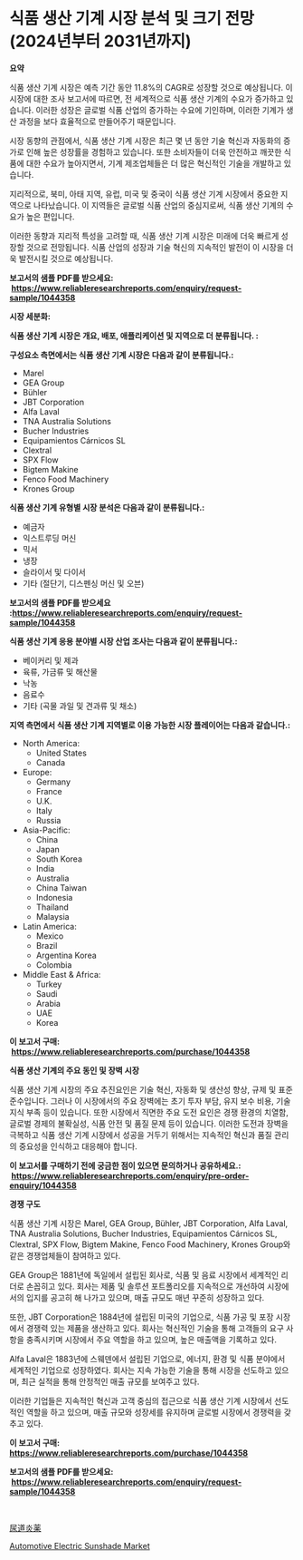 <p><h1>식품 생산 기계 시장 분석 및 크기 전망 (2024년부터 2031년까지)</h1></p><p><strong>요약</strong></p>
<p><p>식품 생산 기계 시장은 예측 기간 동안 11.8%의 CAGR로 성장할 것으로 예상됩니다. 이 시장에 대한 조사 보고서에 따르면, 전 세계적으로 식품 생산 기계의 수요가 증가하고 있습니다. 이러한 성장은 글로벌 식품 산업의 증가하는 수요에 기인하며, 이러한 기계가 생산 과정을 보다 효율적으로 만들어주기 때문입니다.</p><p>시장 동향의 관점에서, 식품 생산 기계 시장은 최근 몇 년 동안 기술 혁신과 자동화의 증가로 인해 높은 성장률을 경험하고 있습니다. 또한 소비자들이 더욱 안전하고 깨끗한 식품에 대한 수요가 높아지면서, 기계 제조업체들은 더 많은 혁신적인 기술을 개발하고 있습니다.</p><p>지리적으로, 북미, 아태 지역, 유럽, 미국 및 중국이 식품 생산 기계 시장에서 중요한 지역으로 나타났습니다. 이 지역들은 글로벌 식품 산업의 중심지로써, 식품 생산 기계의 수요가 높은 편입니다.</p><p>이러한 동향과 지리적 특성을 고려할 때, 식품 생산 기계 시장은 미래에 더욱 빠르게 성장할 것으로 전망됩니다. 식품 산업의 성장과 기술 혁신의 지속적인 발전이 이 시장을 더욱 발전시킬 것으로 예상됩니다.</p></p>
<p><strong>보고서의 샘플 PDF를 받으세요: &nbsp;<a href="https://www.reliableresearchreports.com/enquiry/request-sample/1044358">https://www.reliableresearchreports.com/enquiry/request-sample/1044358</a></strong></p>
<p><strong>시장 세분화:</strong></p>
<p><strong> 식품 생산 기계 시장은 개요, 배포, 애플리케이션 및 지역으로 더 분류됩니다. :</strong></p>
<p><strong>구성요소 측면에서는 식품 생산 기계 시장은 다음과 같이 분류됩니다.:</strong></p>
<p><ul><li>Marel</li><li>GEA Group</li><li>Bühler</li><li>JBT Corporation</li><li>Alfa Laval</li><li>TNA Australia Solutions</li><li>Bucher Industries</li><li>Equipamientos Cárnicos SL</li><li>Clextral</li><li>SPX Flow</li><li>Bigtem Makine</li><li>Fenco Food Machinery</li><li>Krones Group</li></ul></p>
<p><strong> 식품 생산 기계 유형별 시장 분석은 다음과 같이 분류됩니다.:</strong></p>
<p><ul><li>예금자</li><li>익스트루딩 머신</li><li>믹서</li><li>냉장</li><li>슬라이서 및 다이서</li><li>기타 (절단기, 디스펜싱 머신 및 오븐)</li></ul></p>
<p><strong>보고서의 샘플 PDF를 받으세요 :<a href="https://www.reliableresearchreports.com/enquiry/request-sample/1044358">https://www.reliableresearchreports.com/enquiry/request-sample/1044358</a></strong></p>
<p><strong> 식품 생산 기계 응용 분야별 시장 산업 조사는 다음과 같이 분류됩니다.:</strong></p>
<p><ul><li>베이커리 및 제과</li><li>육류, 가금류 및 해산물</li><li>낙농</li><li>음료수</li><li>기타 (곡물 과일 및 견과류 및 채소)</li></ul></p>
<p><strong>지역 측면에서 식품 생산 기계 지역별로 이용 가능한 시장 플레이어는 다음과 같습니다.:</strong></p>
<p><ul>
    <li>
        North America:
        <ul>
            <li>United States</li>
            <li>Canada</li>
        </ul>
    </li>
    <li>
        Europe:
        <ul>
            <li>Germany</li>
            <li>France</li>
            <li>U.K.</li>
            <li>Italy</li>
            <li>Russia</li>
        </ul>
    </li>
    <li>
        Asia-Pacific:
        <ul>
            <li>China</li>
            <li>Japan</li>
            <li>South Korea</li>
            <li>India</li>
            <li>Australia</li>
            <li>China Taiwan</li>
            <li>Indonesia</li>
            <li>Thailand</li>
            <li>Malaysia</li>
        </ul>
    </li>
    <li>
        Latin America:
        <ul>
            <li>Mexico</li>
            <li>Brazil</li>
            <li>Argentina Korea</li>
            <li>Colombia</li>
        </ul>
    </li>
    <li>
        Middle East & Africa:
        <ul>
            <li>Turkey</li>
            <li>Saudi</li>
            <li>Arabia</li>
            <li>UAE</li>
            <li>Korea</li>
        </ul>
    </li>
    </ul></p>
<p><strong>이 보고서 구매: &nbsp;<a href="https://www.reliableresearchreports.com/purchase/1044358">https://www.reliableresearchreports.com/purchase/1044358</a></strong></p>
<p><strong>식품 생산 기계의 주요 동인 및 장벽 시장</strong></p>
<p><p>식품 생산 기계 시장의 주요 추진요인은 기술 혁신, 자동화 및 생산성 향상, 규제 및 표준 준수입니다. 그러나 이 시장에서의 주요 장벽에는 초기 투자 부담, 유지 보수 비용, 기술 지식 부족 등이 있습니다. 또한 시장에서 직면한 주요 도전 요인은 경쟁 환경의 치열함, 글로벌 경제의 불확실성, 식품 안전 및 품질 문제 등이 있습니다. 이러한 도전과 장벽을 극복하고 식품 생산 기계 시장에서 성공을 거두기 위해서는 지속적인 혁신과 품질 관리의 중요성을 인식하고 대응해야 합니다.</p></p>
<p><strong>이 보고서를 구매하기 전에 궁금한 점이 있으면 문의하거나 공유하세요.: &nbsp;<a href="https://www.reliableresearchreports.com/enquiry/pre-order-enquiry/1044358">https://www.reliableresearchreports.com/enquiry/pre-order-enquiry/1044358</a></strong></p>
<p><strong>경쟁 구도</strong></p>
<p><p>식품 생산 기계 시장은 Marel, GEA Group, Bühler, JBT Corporation, Alfa Laval, TNA Australia Solutions, Bucher Industries, Equipamientos Cárnicos SL, Clextral, SPX Flow, Bigtem Makine, Fenco Food Machinery, Krones Group와 같은 경쟁업체들이 참여하고 있다. </p><p>GEA Group은 1881년에 독일에서 설립된 회사로, 식품 및 음료 시장에서 세계적인 리더로 손꼽히고 있다. 회사는 제품 및 솔루션 포트폴리오를 지속적으로 개선하여 시장에서의 입지를 공고히 해 나가고 있으며, 매출 규모도 매년 꾸준히 성장하고 있다.</p><p>또한, JBT Corporation은 1884년에 설립된 미국의 기업으로, 식품 가공 및 포장 시장에서 경쟁력 있는 제품을 생산하고 있다. 회사는 혁신적인 기술을 통해 고객들의 요구 사항을 충족시키며 시장에서 주요 역할을 하고 있으며, 높은 매출액을 기록하고 있다.</p><p>Alfa Laval은 1883년에 스웨덴에서 설립된 기업으로, 에너지, 환경 및 식품 분야에서 세계적인 기업으로 성장하였다. 회사는 지속 가능한 기술을 통해 시장을 선도하고 있으며, 최근 실적을 통해 안정적인 매출 규모를 보여주고 있다.</p><p>이러한 기업들은 지속적인 혁신과 고객 중심의 접근으로 식품 생산 기계 시장에서 선도적인 역할을 하고 있으며, 매출 규모와 성장세를 유지하며 글로벌 시장에서 경쟁력을 갖추고 있다.</p></p>
<p><strong>이 보고서 구매: &nbsp; <a href="https://www.reliableresearchreports.com/purchase/1044358">https://www.reliableresearchreports.com/purchase/1044358</a></strong></p>
<p><strong>보고서의 샘플 PDF를 받으세요: &nbsp;<a href="https://www.reliableresearchreports.com/enquiry/request-sample/1044358">https://www.reliableresearchreports.com/enquiry/request-sample/1044358</a></strong><strong></strong></p>
<p>&nbsp;</p>
<p><p><a href="https://github.com/SarahFahey88/Market-Research-Report-List-1/blob/main/87731756169.md">尿道炎薬</a></p><p><a href="https://full-wildebeest-80b.notion.site/Automotive-Electric-Sunshade-Market-Research-Report-Reveals-The-Latest-Trends-And-Opportunities-of-t-5772cbf379e64db088bb88c1c582b7fe">Automotive Electric Sunshade Market</a></p></p>